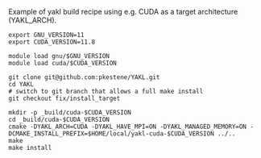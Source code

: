 Example of yakl build recipe using e.g. CUDA as a target architecture (YAKL_ARCH).

```shell
export GNU_VERSION=11
export CUDA_VERSION=11.8

module load gnu/$GNU_VERSION
module load cuda/$CUDA_VERSION

git clone git@github.com:pkestene/YAKL.git
cd YAKL
# switch to git branch that allows a full make install
git checkout fix/install_target

mkdir -p _build/cuda-$CUDA_VERSION
cd _build/cuda-$CUDA_VERSION
cmake -DYAKL_ARCH=CUDA -DYAKL_HAVE_MPI=ON -DYAKL_MANAGED_MEMORY=ON -DCMAKE_INSTALL_PREFIX=$HOME/local/yakl-cuda-$CUDA_VERSION ../..
make
make install
```
